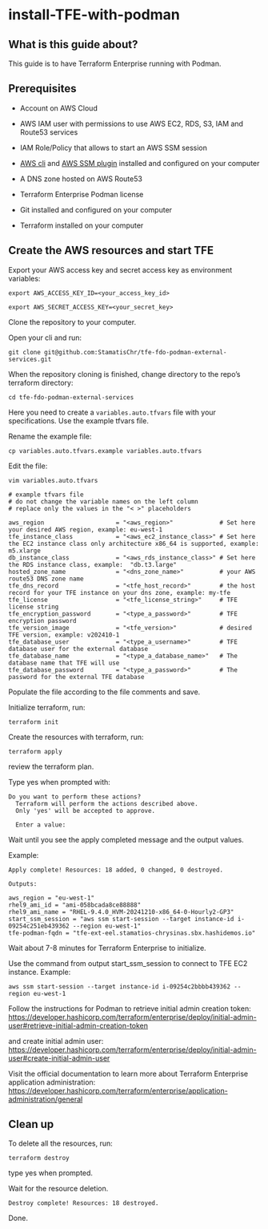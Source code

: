 # install-TFE-with-podman

## What is this guide about?

This guide is to have Terraform Enterprise running with Podman.

## Prerequisites 

- Account on AWS Cloud

- AWS IAM user with permissions to use AWS EC2, RDS, S3, IAM and Route53 services

- IAM Role/Policy that allows to start an AWS SSM session 

- [AWS cli](https://docs.aws.amazon.com/cli/latest/userguide/getting-started-install.html) and [AWS SSM plugin](https://docs.aws.amazon.com/systems-manager/latest/userguide/session-manager-working-with-install-plugin.html) installed and configured on your computer 

- A DNS zone hosted on AWS Route53

- Terraform Enterprise Podman license

- Git installed and configured on your computer

- Terraform installed on your computer

## Create the AWS resources and start TFE

Export your AWS access key and secret access key as environment variables:
```
export AWS_ACCESS_KEY_ID=<your_access_key_id>
```

```
export AWS_SECRET_ACCESS_KEY=<your_secret_key>
```


Clone the repository to your computer.

Open your cli and run:
```
git clone git@github.com:StamatisChr/tfe-fdo-podman-external-services.git
```


When the repository cloning is finished, change directory to the repo’s terraform directory:
```
cd tfe-fdo-podman-external-services
```

Here you need to create a `variables.auto.tfvars` file with your specifications. Use the example tfvars file.

Rename the example file:
```
cp variables.auto.tfvars.example variables.auto.tfvars
```
Edit the file:
```
vim variables.auto.tfvars
```

```
# example tfvars file
# do not change the variable names on the left column
# replace only the values in the "< >" placeholders

aws_region                    = "<aws_region>"             # Set here your desired AWS region, example: eu-west-1
tfe_instance_class            = "<aws_ec2_instance_class>" # Set here the EC2 instance class only architecture x86_64 is supported, example: m5.xlarge
db_instance_class             = "<aws_rds_instance_class>" # Set here the RDS instance class, example:  "db.t3.large"
hosted_zone_name              = "<dns_zone_name>"          # your AWS route53 DNS zone name
tfe_dns_record                = "<tfe_host_record>"        # the host record for your TFE instance on your dns zone, example: my-tfe
tfe_license                   = "<tfe_license_string>"     # TFE license string
tfe_encryption_password       = "<type_a_password>"        # TFE encryption password
tfe_version_image             = "<tfe_version>"            # desired TFE version, example: v202410-1
tfe_database_user             = "<type_a_username>"        # TFE database user for the external database
tfe_database_name             = "<type_a_database_name>"   # The database name that TFE will use
tfe_database_password         = "<type_a_password>"        # The password for the external TFE database
```


Populate the file according to the file comments and save.

Initialize terraform, run:
```
terraform init
```

Create the resources with terraform, run:
```
terraform apply
```
review the terraform plan.

Type yes when prompted with:
```
Do you want to perform these actions?
  Terraform will perform the actions described above.
  Only 'yes' will be accepted to approve.

  Enter a value: 
```
Wait until you see the apply completed message and the output values. 

Example:
```
Apply complete! Resources: 18 added, 0 changed, 0 destroyed.

Outputs:

aws_region = "eu-west-1"
rhel9_ami_id = "ami-058bcada8ce88888"
rhel9_ami_name = "RHEL-9.4.0_HVM-20241210-x86_64-0-Hourly2-GP3"
start_ssm_session = "aws ssm start-session --target instance-id i-09254c251eb439362 --region eu-west-1"
tfe-podman-fqdn = "tfe-ext-eel.stamatios-chrysinas.sbx.hashidemos.io"
```

Wait about 7-8 minutes for Terraform Enterprise to initialize.

Use the command from output start_ssm_session to connect to TFE EC2 instance.
Example:
```
aws ssm start-session --target instance-id i-09254c2bbbb439362 --region eu-west-1
```

Follow the instructions for Podman to retrieve initial admin creation token:
https://developer.hashicorp.com/terraform/enterprise/deploy/initial-admin-user#retrieve-initial-admin-creation-token

and create initial admin user:
https://developer.hashicorp.com/terraform/enterprise/deploy/initial-admin-user#create-initial-admin-user

Visit the official documentation to learn more about Terraform Enterprise application administration:
https://developer.hashicorp.com/terraform/enterprise/application-administration/general

## Clean up

To delete all the resources, run:
```
terraform destroy
```
type yes when prompted.

Wait for the resource deletion.
```
Destroy complete! Resources: 18 destroyed.
```

Done.